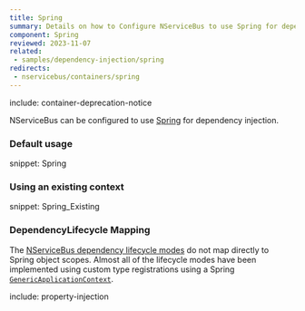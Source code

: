 ```yaml
---
title: Spring
summary: Details on how to Configure NServiceBus to use Spring for dependency injection.
component: Spring
reviewed: 2023-11-07
related:
 - samples/dependency-injection/spring
redirects:
 - nservicebus/containers/spring
---
```


include: container-deprecation-notice

NServiceBus can be configured to use [Spring](https://www.springframework.net/) for dependency injection.

### Default usage

snippet: Spring

### Using an existing context

snippet: Spring_Existing

### DependencyLifecycle Mapping

The [NServiceBus dependency lifecycle modes](/nservicebus/dependency-injection/) do not map directly to Spring object scopes. Almost all of the lifecycle modes have been implemented using custom type registrations using a Spring [`GenericApplicationContext`](http://springframework.net/docs/1.3.2/api/net-2.0/html/topic1040.html).

include: property-injection
